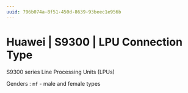 ```yaml
---
uuid: 796b074a-8f51-450d-8639-93beec1e956b
---
```

# Huawei | S9300 | LPU Connection Type

S9300 series Line Processing Units (LPUs)

Genders
: `mf` - male and female types
